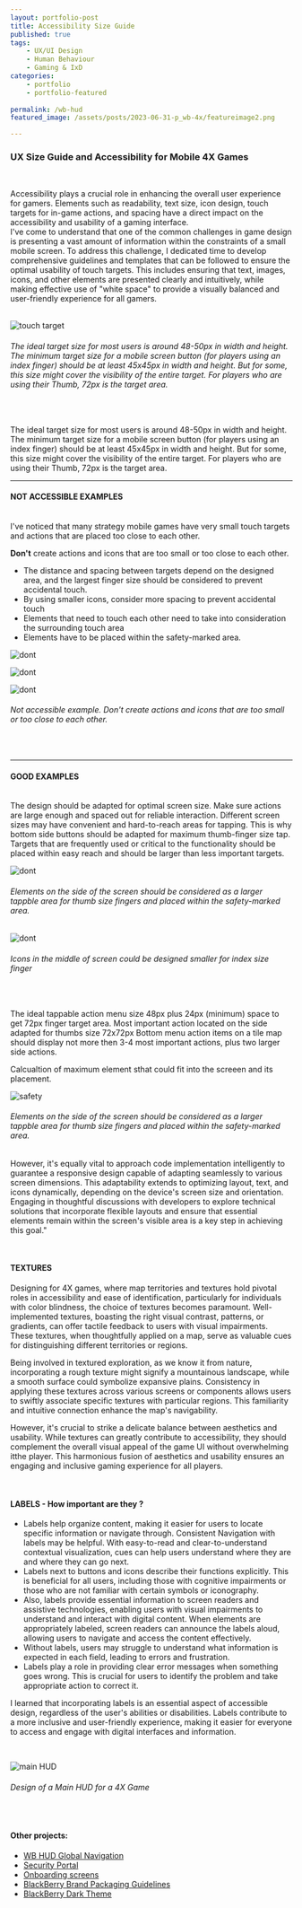 ```yaml
---
layout: portfolio-post
title: Accessibility Size Guide
published: true
tags: 
    - UX/UI Design
    - Human Behaviour
    - Gaming & IxD
categories:
    - portfolio
    - portfolio-featured
    
permalink: /wb-hud
featured_image: /assets/posts/2023-06-31-p_wb-4x/featureimage2.png

---
```



### UX Size Guide and Accessibility for Mobile 4X Games
  

<br>

Accessibility plays a crucial role in enhancing the overall user experience for gamers. Elements such as readability, text size, icon design, touch targets for in-game actions, and spacing have a direct impact on the accessibility and usability of a gaming interface. 
<br>
I've come to understand that one of the common challenges in game design is presenting a vast amount of information within the constraints of a small mobile screen. To address this challenge, I dedicated time to develop comprehensive guidelines and templates that can be followed to ensure the optimal usability of touch targets. This includes ensuring that text, images, icons, and other elements are presented clearly and intuitively, while making effective use of "white space" to provide a visually balanced and user-friendly experience for all gamers. 
<br>
<br> 


![touch target](assets/posts/2023-06-31-p_wb-4x/wb_target.png "touch target")
###### The ideal target size for most users is around 48-50px in width and height. The minimum target size for a mobile screen button (for players using an index finger) should be at least 45x45px in width and height. But for some, this size might cover the visibility of the entire target. For players who are using their Thumb, 72px is the target area.
<br>


The ideal target size for most users is around 48-50px in width and height.
The minimum target size for a mobile screen button (for players using an index finger) should be at least 45x45px in width and height. But for some, this size might cover the visibility of the entire target.
For players who are using their Thumb, 72px is the target area.
<br>

______________________

#### NOT ACCESSIBLE EXAMPLES
<br>
I've noticed that many strategy mobile games have very small touch targets and actions that are placed too close to each other. 
<br>

**Don't** create actions and icons that are too small or too close to each other.
<br>


- The distance and spacing between targets depend on the designed area, and the largest finger size should be considered to prevent accidental touch.
- By using smaller icons, consider more spacing to prevent accidental touch
- Elements that need to touch each other need to take into consideration the surrounding touch area
- Elements have to be placed within the safety-marked area.

![dont](assets/posts/2023-06-31-p_wb-4x/G_tilemap_dont1.png "dont")

![dont](assets/posts/2023-06-31-p_wb-4x/G_tilemap_dont3.png "dont")

![dont](assets/posts/2023-06-31-p_wb-4x/G_tilemap_dont2.png "dont")


###### Not accessible example. Don't create actions and icons that are too small or too close to each other.





<br>

_____________________

#### GOOD EXAMPLES
<br>
The design should be adapted for optimal screen size. Make sure actions are large enough and spaced out for reliable interaction. Different screen sizes may have convenient and hard-to-reach areas for tapping.
This is why bottom side buttons should be adapted for maximum thumb-finger size tap.
Targets that are frequently used or critical to the functionality should be placed within easy reach and should be larger than less important targets.

<br>

![dont](assets/posts/2023-06-31-p_wb-4x/G_tilemap_THUMBS.png "dont")
###### Elements on the side of the screen should be considered as a larger tappble area for thumb size fingers and placed within the safety-marked area. 

![dont](assets/posts/2023-06-31-p_wb-4x/G_tilemap_bf2.png "dont")
###### Icons in the middle of screen could be designed smaller for index size finger

<br>

The ideal tappable action menu size 48px plus 24px (minimum) space to get 72px finger target area.
Most important action located on the side adapted for thumbs size 72x72px
Bottom menu action items on a tile map should display not more then 3-4 most important actions, plus two larger side actions.

Calcualtion of maximum element sthat could fit into the screeen and its placement. 


![safety](assets/posts/2023-06-31-p_wb-4x/size-guide.png "safety")
###### Elements on the side of the screen should be considered as a larger tappble area for thumb size fingers and placed within the safety-marked area. 


However, it's equally vital to approach code implementation intelligently to guarantee a responsive design capable of adapting seamlessly to various screen dimensions. This adaptability extends to optimizing layout, text, and icons dynamically, depending on the device's screen size and orientation. Engaging in thoughtful discussions with developers to explore technical solutions that incorporate flexible layouts and ensure that essential elements remain within the screen's visible area is a key step in achieving this goal."

<br>

#### TEXTURES

Designing for 4X games, where map territories and textures hold pivotal roles in accessibility and ease of identification, particularly for individuals with color blindness, the choice of textures becomes paramount. Well-implemented textures, boasting the right visual contrast, patterns, or gradients, can offer tactile feedback to users with visual impairments. These textures, when thoughtfully applied on a map, serve as valuable cues for distinguishing different territories or regions. 

Being involved in textured exploration, as we know it from nature, incorporating a rough texture might signify a mountainous landscape, while a smooth surface could symbolize expansive plains. Consistency in applying these textures across various screens or components allows users to swiftly associate specific textures with particular regions. This familiarity and intuitive connection enhance the map's navigability.

However, it's crucial to strike a delicate balance between aesthetics and usability. While textures can greatly contribute to accessibility, they should complement the overall visual appeal of the game UI without overwhelming itthe player. This harmonious fusion of aesthetics and usability ensures an engaging and inclusive gaming experience for all players.

<br>



#### LABELS - How important are they ? 


- Labels help organize content, making it easier for users to locate specific information or navigate through. Consistent Navigation with labels may be helpful. With easy-to-read and clear-to-understand contextual visualization, cues can help users understand where they are and where they can go next.
- Labels next to buttons and icons describe their functions explicitly. This is beneficial for all users, including those with cognitive impairments or those who are not familiar with certain symbols or iconography.
- Also, labels provide essential information to screen readers and assistive technologies, enabling users with visual impairments to understand and interact with digital content. When elements are appropriately labeled, screen readers can announce the labels aloud, allowing users to navigate and access the content effectively.
- Without labels, users may struggle to understand what information is expected in each field, leading to errors and frustration.
- Labels play a role in providing clear error messages when something goes wrong. This is crucial for users to identify the problem and take appropriate action to correct it.

I learned that incorporating labels is an essential aspect of accessible design, regardless of the user's abilities or disabilities. Labels contribute to a more inclusive and user-friendly experience, making it easier for everyone to access and engage with digital interfaces and information.


<br>

![main HUD](/assets/posts/2023-06-31-p_wb-4x/TileMap_Hud.png "main HUD")
###### Design of a Main HUD for a 4X Game

<br>

#### Other projects:

- [WB HUD Global Navigation](/wb-hud)
- [Security Portal](/design-guidelines)
- [Onboarding screens](/empty-data)
- [BlackBerry Brand Packaging Guidelines](/bb-brand) 
- [BlackBerry Dark Theme](/dark-theme) 
